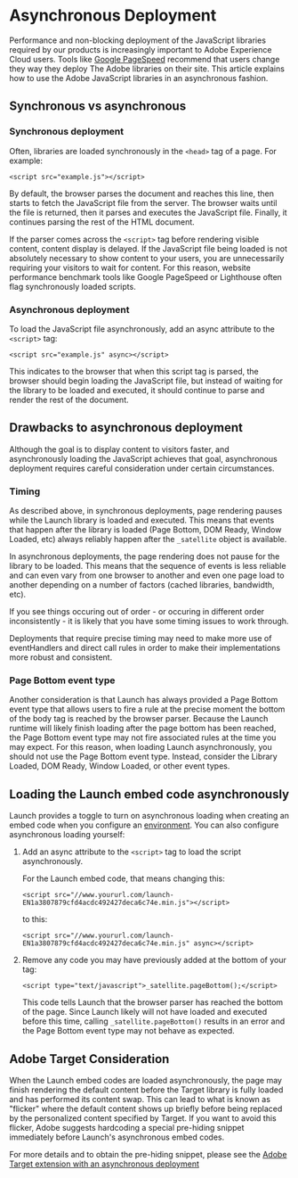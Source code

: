 # Asynchronous Deployment

Performance and non-blocking deployment of the JavaScript libraries required by our products is increasingly important to Adobe Experience Cloud users. Tools like [Google PageSpeed](https://developers.google.com/speed/pagespeed/insights/) recommend that users change they way they deploy The Adobe libraries on their site. This article explains how to use the Adobe JavaScript libraries in an asynchronous fashion.

## Synchronous vs asynchronous

### Synchronous deployment

Often, libraries are loaded synchronously in the `<head>` tag of a page. For example:

```markup
<script src="example.js"></script>
```

By default, the browser parses the document and reaches this line, then starts to fetch the JavaScript file from the server. The browser waits until the file is returned, then it parses and executes the JavaScript file. Finally, it continues parsing the rest of the HTML document.

If the parser comes across the `<script>` tag before rendering visible content, content display is delayed. If the JavaScript file being loaded is not absolutely necessary to show content to your users, you are unnecessarily requiring your visitors to wait for content. For this reason, website performance benchmark tools like Google PageSpeed or Lighthouse often flag synchronously loaded scripts.

### Asynchronous deployment

To load the JavaScript file asynchronously, add an async attribute to the `<script>` tag:

```markup
<script src="example.js" async></script>
```

This indicates to the browser that when this script tag is parsed, the browser should begin loading the JavaScript file, but instead of waiting for the library to be loaded and executed, it should continue to parse and render the rest of the document.

## Drawbacks to asynchronous deployment

Although the goal is to display content to visitors faster, and asynchronously loading the JavaScript achieves that goal, asynchronous deployment requires careful consideration under certain circumstances.

### Timing

As described above, in synchronous deployments, page rendering pauses while the Launch library is loaded and executed. This means that events that happen after the library is loaded \(Page Bottom, DOM Ready, Window Loaded, etc\) always reliably happen after the `_satellite` object is available.

In asynchronous deployments, the page rendering does not pause for the library to be loaded. This means that the sequence of events is less reliable and can even vary from one browser to another and even one page load to another depending on a number of factors \(cached libraries, bandwidth, etc\).

If you see things occuring out of order - or occuring in different order inconsistently - it is likely that you have some timing issues to work through.

Deployments that require precise timing may need to make more use of eventHandlers and direct call rules in order to make their implementations more robust and consistent.

### Page Bottom event type

Another consideration is that Launch has always provided a Page Bottom event type that allows users to fire a rule at the precise moment the bottom of the body tag is reached by the browser parser. Because the Launch runtime will likely finish loading after the page bottom has been reached, the Page Bottom event type may not fire associated rules at the time you may expect. For this reason, when loading Launch asynchronously, you should not use the Page Bottom event type. Instead, consider the Library Loaded, DOM Ready, Window Loaded, or other event types.

## Loading the Launch embed code asynchronously

Launch provides a toggle to turn on asynchronous loading when creating an embed code when you configure an [environment](../publishing/environments.md). You can also configure asynchronous loading yourself:

1. Add an async attribute to the `<script>` tag to load the script asynchronously.

   For the Launch embed code, that means changing this:

   ```markup
   <script src="//www.yoururl.com/launch-EN1a3807879cfd4acdc492427deca6c74e.min.js"></script>
   ```

   to this:

   ```markup
   <script src="//www.yoururl.com/launch-EN1a3807879cfd4acdc492427deca6c74e.min.js" async></script>
   ```

2. Remove any code you may have previously added at the bottom of your tag:

   ```markup
   <script type="text/javascript">_satellite.pageBottom();</script>
   ```

   This code tells Launch that the browser parser has reached the bottom of the page. Since Launch likely will not have loaded and executed before this time, calling `_satellite.pageBottom()` results in an error and the Page Bottom event type may not behave as expected.

## Adobe Target Consideration

When the Launch embed codes are loaded asynchronously, the page may finish rendering the default content before the Target library is fully loaded and has performed its content swap. This can lead to what is known as "flicker" where the default content shows up briefly before being replaced by the personalized content specified by Target. If you want to avoid this flicker, Adobe suggests hardcoding a special pre-hiding snippet immediately before Launch's asynchronous embed codes.

For more details and to obtain the pre-hiding snippet, please see the [Adobe Target extension with an asynchronous deployment](https://docs.adobelaunch.com/extension-reference/web/adobe-target-extension#adobe-target-extension-with-an-asynchronous-deployment)

